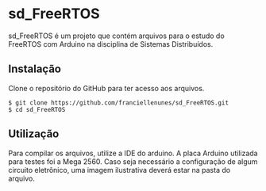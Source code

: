# sd_FreeRTOS

sd_FreeRTOS é um projeto que contém arquivos para o estudo do FreeRTOS com Arduino na disciplina de Sistemas Distribuídos.

## Instalação

Clone o repositório do GitHub para ter acesso aos arquivos.

```
$ git clone https://github.com/franciellenunes/sd_FreeRTOS.git
$ cd sd_FreeRTOS
```

## Utilização 

Para compilar os arquivos, utilize a IDE do arduino. A placa Arduino utilizada para testes foi a Mega 2560. 
Caso seja necessário a configuração de algum circuito eletrônico, uma imagem ilustrativa deverá estar na pasta do arquivo.
